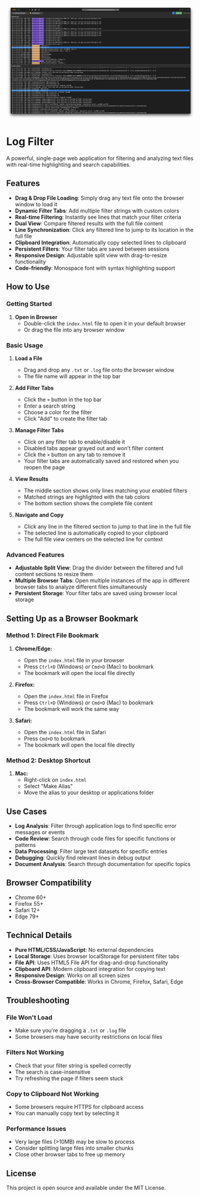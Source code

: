 ![LogFilter Screenshot](screenshot.png)

# Log Filter

A powerful, single-page web application for filtering and analyzing text files with real-time highlighting and search capabilities.

## Features

- **Drag & Drop File Loading**: Simply drag any text file onto the browser window to load it
- **Dynamic Filter Tabs**: Add multiple filter strings with custom colors
- **Real-time Filtering**: Instantly see lines that match your filter criteria
- **Dual View**: Compare filtered results with the full file content
- **Line Synchronization**: Click any filtered line to jump to its location in the full file
- **Clipboard Integration**: Automatically copy selected lines to clipboard
- **Persistent Filters**: Your filter tabs are saved between sessions
- **Responsive Design**: Adjustable split view with drag-to-resize functionality
- **Code-friendly**: Monospace font with syntax highlighting support

## How to Use

### Getting Started

1. **Open in Browser**
   - Double-click the `index.html` file to open it in your default browser
   - Or drag the file into any browser window

### Basic Usage

1. **Load a File**
   - Drag and drop any `.txt` or `.log` file onto the browser window
   - The file name will appear in the top bar

2. **Add Filter Tabs**
   - Click the `+` button in the top bar
   - Enter a search string
   - Choose a color for the filter
   - Click "Add" to create the filter tab

3. **Manage Filter Tabs**
   - Click on any filter tab to enable/disable it
   - Disabled tabs appear grayed out and won't filter content
   - Click the `×` button on any tab to remove it
   - Your filter tabs are automatically saved and restored when you reopen the page

4. **View Results**
   - The middle section shows only lines matching your enabled filters
   - Matched strings are highlighted with the tab colors
   - The bottom section shows the complete file content

5. **Navigate and Copy**
   - Click any line in the filtered section to jump to that line in the full file
   - The selected line is automatically copied to your clipboard
   - The full file view centers on the selected line for context

### Advanced Features

- **Adjustable Split View**: Drag the divider between the filtered and full content sections to resize them
- **Multiple Browser Tabs**: Open multiple instances of the app in different browser tabs to analyze different files simultaneously
- **Persistent Storage**: Your filter tabs are saved using browser local storage

## Setting Up as a Browser Bookmark

### Method 1: Direct File Bookmark

1. **Chrome/Edge:**
   - Open the `index.html` file in your browser
   - Press `Ctrl+D` (Windows) or `Cmd+D` (Mac) to bookmark
   - The bookmark will open the local file directly

2. **Firefox:**
   - Open the `index.html` file in Firefox
   - Press `Ctrl+D` (Windows) or `Cmd+D` (Mac) to bookmark
   - The bookmark will work the same way

3. **Safari:**
   - Open the `index.html` file in Safari
   - Press `Cmd+D` to bookmark
   - The bookmark will open the local file directly

### Method 2: Desktop Shortcut

1. **Mac:**
   - Right-click on `index.html`
   - Select "Make Alias"
   - Move the alias to your desktop or applications folder

## Use Cases

- **Log Analysis**: Filter through application logs to find specific error messages or events
- **Code Review**: Search through code files for specific functions or patterns
- **Data Processing**: Filter large text datasets for specific entries
- **Debugging**: Quickly find relevant lines in debug output
- **Document Analysis**: Search through documentation for specific topics

## Browser Compatibility

- Chrome 60+
- Firefox 55+
- Safari 12+
- Edge 79+

## Technical Details

- **Pure HTML/CSS/JavaScript**: No external dependencies
- **Local Storage**: Uses browser localStorage for persistent filter tabs
- **File API**: Uses HTML5 File API for drag-and-drop functionality
- **Clipboard API**: Modern clipboard integration for copying text
- **Responsive Design**: Works on all screen sizes
- **Cross-Browser Compatible**: Works in Chrome, Firefox, Safari, Edge

## Troubleshooting

### File Won't Load
- Make sure you're dragging a `.txt` or `.log` file
- Some browsers may have security restrictions on local files

### Filters Not Working
- Check that your filter string is spelled correctly
- The search is case-insensitive
- Try refreshing the page if filters seem stuck

### Copy to Clipboard Not Working
- Some browsers require HTTPS for clipboard access
- You can manually copy text by selecting it

### Performance Issues
- Very large files (>10MB) may be slow to process
- Consider splitting large files into smaller chunks
- Close other browser tabs to free up memory

## License

This project is open source and available under the MIT License. 